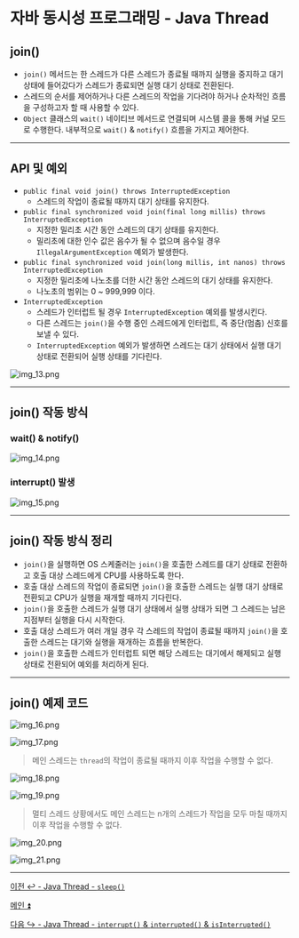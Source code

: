 # 자바 동시성 프로그래밍 - Java Thread

## join()

- `join()` 메서드는 한 스레드가 다른 스레드가 종료될 때까지 실행을 중지하고 대기 상태에 들어갔다가 스레드가 종료되면 실행 대기 상태로 전환된다.
- 스레드의 순서를 제어하거나 다른 스레드의 작업을 기다려야 하거나 순차적인 흐름을 구성하고자 할 때 사용할 수 있다.
- `Object` 클래스의 `wait()` 네이티브 메서드로 연결되며 시스템 콜을 통해 커널 모드로 수행한다. 내부적으로 `wait()` & `notify()` 흐름을 가지고 제어한다.

---

## API 및 예외

- `public final void join() throws InterruptedException`
  - 스레드의 작업이 종료될 때까지 대기 상태를 유지한다.
- `public final synchronized void join(final long millis) throws InterruptedException`
  - 지정한 밀리초 시간 동안 스레드의 대기 상태를 유지한다.
  - 밀리초에 대한 인수 값은 음수가 될 수 없으며 음수일 경우 `IllegalArgumentException` 예외가 발생한다.
- `public final synchronized void join(long millis, int nanos) throws InterruptedException`
  - 지정한 밀리초에 나노초를 더한 시간 동안 스레드의 대기 상태를 유지한다.
  - 나노초의 범위는 0 ~ 999,999 이다.
- `InterruptedException`
  - 스레드가 인터럽트 될 경우 `InterruptedException` 예외를 발생시킨다.
  - 다른 스레드는 `join()`을 수행 중인 스레드에게 인터럽트, 즉 중단(멈춤) 신호를 보낼 수 있다.
  - `InterruptedException` 예외가 발생하면 스레드는 대기 상태에서 실행 대기 상태로 전환되어 실행 상태를 기다린다.

![img_13.png](image/img_13.png)

---

## join() 작동 방식

### wait() & notify()

![img_14.png](image/img_14.png)

### interrupt() 발생

![img_15.png](image/img_15.png)

---

## join() 작동 방식 정리

- `join()`을 실행하면 OS 스케줄러는 `join()`을 호출한 스레드를 대기 상태로 전환하고 호출 대상 스레드에게 CPU를 사용하도록 한다.
- 호출 대상 스레드의 작업이 종료되면 `join()`을 호출한 스레드는 실행 대기 상태로 전환되고 CPU가 실행을 재개할 때까지 기다린다.
- `join()`을 호출한 스레드가 실행 대기 상태에서 실행 상태가 되면 그 스레드는 남은 지점부터 실행을 다시 시작한다.
- 호출 대상 스레드가 여러 개일 경우 각 스레드의 작업이 종료될 때까지 `join()`을 호출한 스레드는 대기와 실행을 재개하는 흐름을 반복한다.
- `join()`을 호출한 스레드가 인터럽트 되면 해당 스레드는 대기에서 해제되고 실행 상태로 전환되어 예외를 처리하게 된다.

---

## join() 예제 코드

![img_16.png](image/img_16.png)

![img_17.png](image/img_17.png)

> 메인 스레드는 `thread`의 작업이 종료될 때까지 이후 작업을 수행할 수 없다.

![img_18.png](image/img_18.png)

![img_19.png](image/img_19.png)

> 멀티 스레드 상황에서도 메인 스레드는 n개의 스레드가 작업을 모두 마칠 때까지 이후 작업을 수행할 수 없다.

![img_20.png](image/img_20.png)

![img_21.png](image/img_21.png)

---

[이전 ↩️ - Java Thread - `sleep()`](https://github.com/genesis12345678/TIL/blob/main/Java/reactive/javathread/api/sleep.md)

[메인 ⏫](https://github.com/genesis12345678/TIL/blob/main/Java/reactive/Main.md)

[다음 ↪️ - Java Thread - `interrupt()` & `interrupted()` & `isInterrupted()`](https://github.com/genesis12345678/TIL/blob/main/Java/reactive/javathread/api/interrupt.md)